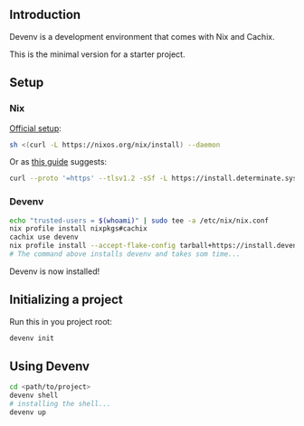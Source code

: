 ## Introduction

Devenv is a development environment that comes with Nix and Cachix.

This is the minimal version for a starter project.

## Setup

### Nix

[Official setup](https://nixos.org/download):
```bash
sh <(curl -L https://nixos.org/nix/install) --daemon
```

Or as [this guide](https://github.com/mcdonc/.nixconfig/blob/master/videos/devenv-ubuntu/script.rst) suggests:
```bash
curl --proto '=https' --tlsv1.2 -sSf -L https://install.determinate.systems/nix | sh -s -- install
```
### Devenv

```bash
echo "trusted-users = $(whoami)" | sudo tee -a /etc/nix/nix.conf
nix profile install nixpkgs#cachix
cachix use devenv
nix profile install --accept-flake-config tarball+https://install.devenv.sh/latest
# The command above installs devenv and takes som time...
```

Devenv is now installed!
## Initializing a project

Run this in you project root:
```bash
devenv init
```
## Using Devenv

```bash
cd <path/to/project>
devenv shell
# installing the shell...
devenv up
